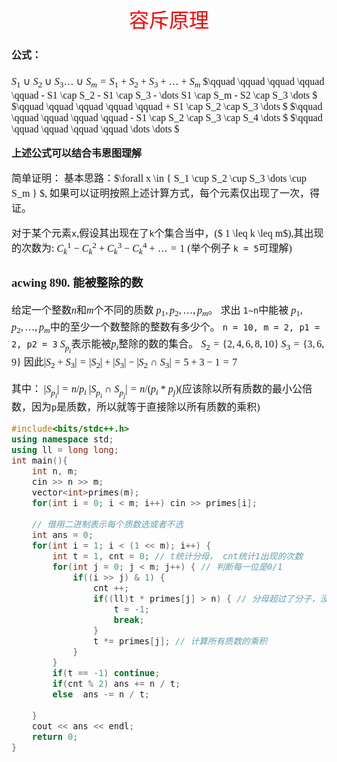 <font face="楷体" size = 3>

<center><font face="楷体" size=6, color='red'> 容斥原理 </font> </center>

#### 公式：
$S_1 \cup S_2 \cup S_3 \dots \cup S_m = S_1 + S_2 + S_3 + \dots + S_m$
$\qquad \qquad  \qquad \qquad \qquad - S1 \cap S_2 - S1 \cap S_3 - \dots S1 \cap S_m - S2 \cap S_3 \dots $
$\qquad \qquad  \qquad \qquad \qquad + S1 \cap S_2 \cap S_3 \dots $
$\qquad \qquad  \qquad \qquad \qquad - S1 \cap S_2 \cap S_3 \cap S_4 \dots  $
$\qquad \qquad  \qquad \qquad \qquad \dots \dots $

**上述公式可以结合韦恩图理解**

简单证明：
基本思路：$\forall x \in \{ S_1 \cup S_2 \cup S_3 \dots \cup S_m \} $, 如果可以证明按照上述计算方式，每个元素仅出现了一次，得证。

对于某个元素`x`,假设其出现在了`k`个集合当中，($ 1 \leq k \leq m$),其出现的次数为:
$C_k^1 - C_k^2 + C_k^3 - C_k^4 + \dots  = 1$
(举个例子 `k = 5`可理解)


### acwing 890. 能被整除的数
给定一个整数$n$和$m$个不同的质数 $p_1,p_2,\dots, p_m$。
求出 `1∼n`中能被 $p_1,p_2,\dots, p_m$中的至少一个数整除的整数有多少个。
`n = 10, m = 2, p1 = 2, p2 = 3`
$S_{p_i}$表示能被$p_i$整除的数的集合。
$S_{2} = \{2, 4, 6, 8, 10\}$
$S_{3} = \{3, 6, 9\}$
因此$|S_2 + S_3| = |S_2| + |S_3| - |S_2 \cap S_3| = 5 + 3 - 1 = 7$

其中：
$|S_{p_i}| = n / p_i$
$|S_{p_i} \cap S_{p_j}| = n / (p_i * p_j)$(应该除以所有质数的最小公倍数，因为`p`是质数，所以就等于直接除以所有质数的乘积)

```c++
#include<bits/stdc++.h>
using namespace std;
using ll = long long;
int main(){
    int n, m;
    cin >> n >> m;
    vector<int>primes(m);
    for(int i = 0; i < m; i++) cin >> primes[i];
    
    // 借用二进制表示每个质数选或者不选
    int ans = 0;
    for(int i = 1; i < (1 << m); i++) {
        int t = 1, cnt = 0; // t统计分母， cnt统计1出现的次数
        for(int j = 0; j < m; j++) { // 判断每一位是0/1
            if((i >> j) & 1) {
                cnt ++;
                if((ll)t * primes[j] > n) { // 分母超过了分子，没意义
                    t = -1;
                    break;
                }
                t *= primes[j]; // 计算所有质数的乘积
            }
        }
        if(t == -1) continue;
        if(cnt % 2) ans += n / t;
        else  ans -= n / t;
        
    }
    cout << ans << endl;
    return 0;
}
```